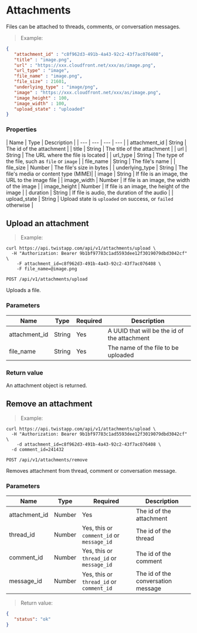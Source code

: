 # Attachments

Files can be attached to threads, comments, or conversation messages.

> Example:

```json
{
   "attachment_id" : "c8f962d3-491b-4a43-92c2-43f7ac076408",
   "title" : "image.png",
   "url" : "https://xxx.cloudfront.net/xxx/as/image.png",
   "url_type" : "image",
   "file_name" : "image.png",
   "file_size" : 21601,
   "underlying_type" : "image/png",
   "image" : "https://xxx.cloudfront.net/xxx/as/image.png",
   "image_height" : 100,
   "image_width" : 100,
   "upload_state" : "uploaded"
}
```


### Properties

| Name | Type | Description |
| --- | --- | --- | --- |
| attachment_id | String | The id of the attachment |
| title | String | The title of the attachment |
| url | String | The URL where the file is located |
| url_type | String | The type of the file, such as `file` or `image` |
| file_name | String | The file's name |
| file_size | Number | The file's size in bytes |
| underlying_type | String | The file's media or content type (MIME)|
| image  | String | If file is an image, the URL to the image file |
| image_width | Number | If file is an image, the width of the image |
| image_height | Number | If file is an image, the height of the image |
| duration | String | If file is audio, the duration of the audio |
| upload_state | String | Upload state is `uploaded` on success, or `failed` otherwise |


## Upload an attachment

> Example:

```shell
curl https://api.twistapp.com/api/v1/attachments/upload \
  -H "Authorization: Bearer 9b1bf97783c1ad5593dee12f3019079dbd3042cf" \ 
	-F attachment_id=c8f962d3-491b-4a43-92c2-43f7ac076408 \
	-F file_name=@image.png
```

`POST /api/v1/attachments/upload`

Uploads a file.

### Parameters

| Name | Type | Required | Description |
| --- | --- | --- | --- |
| attachment_id | String | Yes | A UUID that will be the id of the attachment |
| file_name | String | Yes | The name of the file to be uploaded |

### Return value

An attachment object is returned.


## Remove an attachment

> Example:

```shell
curl https://api.twistapp.com/api/v1/attachments/upload \
  -H "Authorization: Bearer 9b1bf97783c1ad5593dee12f3019079dbd3042cf" \ 
	-d attachment_id=c8f962d3-491b-4a43-92c2-43f7ac076408 \
  -d comment_id=241432
```

`POST /api/v1/attachments/remove`

Removes attachment from thread, comment or conversation message.

### Parameters
| Name | Type | Required | Description |
| --- | --- | --- | --- |
| attachment_id | Number | Yes | The id of the attachment |
| thread_id | Number | Yes, this or `comment_id` or `message_id` | The id of the thread |
| comment_id | Number | Yes, this or `thread_id` or `message_id` | The id of the comment |
| message_id | Number | Yes, this or `thread_id` or `comment_id` | The id of the conversation message |

> Return value:

```json
{
   "status": "ok"
}
```

